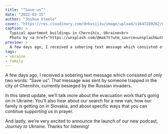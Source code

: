 ```yaml
---
title: "“Save us”"
date: "2022-03-15"
author: "Joshua Steele"
cover: "https://res.cloudinary.com/dnkvsijzu/image/upload/v1647289262/OFReport/2022-03-15-save-us/chernihiv_bmmzzc.jpg"
caption: >
  Typical apartment buildings in Chernihiv, Ukraine<br>
  Photo by <a href="https://unsplash.com/@mak7t?utm_source=unsplash&utm_medium=referral&utm_content=creditCopyText">Max Tereshchenko</a> on <a href="https://unsplash.com/s/photos/chernihiv?utm_source=unsplash&utm_medium=referral&utm_content=creditCopyText">Unsplash</a>
preview: >
  A few days ago, I received a sobering text message which consisted of only two words: “Save us”. That message was sent by someone trapped in the city of Chernihiv, currently besieged by the Russian invaders.
tags:
- ukraine
- family
---
```


A few days ago, I received a sobering text message which consisted of only two words: “Save us”. That message was sent by someone trapped in the city of Chernihiv, currently besieged by the Russian invaders.

In this latest update, we’ll talk more about the evacuation work that’s going on in Ukraine. You’ll also hear about our search for a new van, how our family is getting on in Slovakia, and about specific ways that you can continue supporting us in prayer.

And lastly, we’re very excited to announce the launch of our new podcast, *Journey to Ukraine*. Thanks for listening!

<article-spacer />

<div id="buzzsprout-player-10257418"></div><script src="https://www.buzzsprout.com/1953515/10257418-save-us.js?container_id=buzzsprout-player-10257418&player=small" type="text/javascript" charset="utf-8"></script>

<article-callout content="Keep scrolling for more photos from our life in Slovakia!" />

<article-image publicId="OFReport/2022-03-15-save-us/IMG_7691_mvxm34" width="768" caption="This little cafe at the Slovakian horse ranch has become our family room, school room, dining room, and fun room all in one!" />

<article-image publicId="OFReport/2022-03-15-save-us/IMG_7693_cen5fw" width="768" caption="Oh I love this game! “Which one’s the mom?” 😁 These joyful ladies bless our family every day!" />

<article-image publicId="OFReport/2022-03-15-save-us/IMG_7695_e6ckdz" width="768" caption="Snow at the ranch" />

<article-image publicId="OFReport/2022-03-15-save-us/IMG_7737_zptaeh" width="768" caption="Did we mention that we launched a podcast? Side note: this has become such a fun ministry project we are doing as a couple! 💞" />
